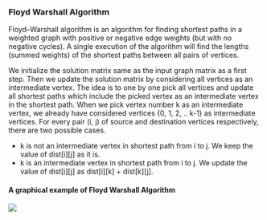### Floyd Warshall Algorithm
Floyd–Warshall algorithm is an algorithm for finding shortest paths in a weighted graph with positive or negative edge weights (but with no negative cycles). A single execution of the algorithm will find the lengths (summed weights) of the shortest paths between all pairs of vertices.

We initialize the solution matrix same as the input graph matrix as a first step. Then we update the solution matrix by considering all vertices as an intermediate vertex. The idea is to one by one pick all vertices and update all shortest paths which include the picked vertex as an intermediate vertex in the shortest path. When we pick vertex number k as an intermediate vertex, we already have considered vertices {0, 1, 2, .. k-1} as intermediate vertices. For every pair (i, j) of source and destination vertices respectively, there are two possible cases.

* k is not an intermediate vertex in shortest path from i to j. We keep the value of dist[i][j] as it is.
* k is an intermediate vertex in shortest path from i to j. We update the value of dist[i][j] as dist[i][k] + dist[k][j].
#### A graphical example of Floyd Warshall Algorithm
![](https://upload.wikimedia.org/wikipedia/commons/2/2e/Floyd-Warshall_example.svg)
